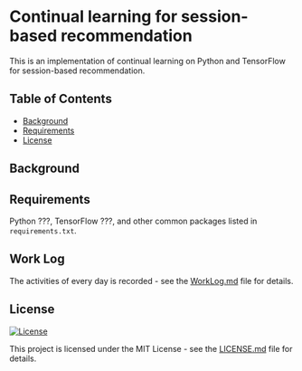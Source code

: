 # Continual learning for session-based recommendation
This is an implementation of continual learning on Python and TensorFlow for session-based recommendation.
## Table of Contents

- [Background](#background)
- [Requirements](#requirements)
- [License](#license)

## Background

## Requirements
Python ???, TensorFlow ???, and other common packages listed in `requirements.txt`.


## Work Log
The activities of every day is recorded - see the [WorkLog.md](WorkLog.md) file for details.

## License 
[![License](http://img.shields.io/:license-mit-blue.svg?style=flat-square)](http://badges.mit-license.org)

This project is licensed under the MIT License - see the [LICENSE.md](LICENSE.md) file for details.
